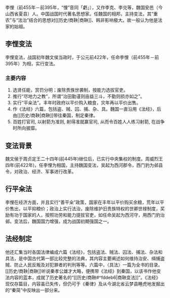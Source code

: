 李悝（前455年－前395年，“悝”音同「虧」），又作李克、李兑等，魏国安邑（今山西省夏县）人。中国战国时代著名思想家。任魏国的相邦，主持变法，其“重农”与“法治”结合的思想对[[历史/商鞅|商鞅]]、韩非影响极大。故一般认为他是法家的始祖。

## 李悝变法
李悝变法，战国初年魏文侯当政时，于公元前422年，任命李悝（前455年－前395年）为相，实行变法。
### 主要内容
1. 选贤任能，赏罚分明；废除贵族世袭制，按能力选拔官吏。
2. 推行“尽地力之教”，所谓“治田勤谨则亩益三斗，不勤则损亦如之”。
3. 实行“平籴法”。丰年时政府以平价购入粮食，灾年再以平价出售。
4. 作《法经》六篇，包括盗、贼、囚、捕、杂、具。魏国一直沿用《法经》，后由[[历史/商鞅|商鞅]]带往秦国，制定秦律。
5. 百姓打官司, 以射箭为准则, 射得准就赢官司, 从而令百姓人人练习射箭, 在战争时所向披靡。

## 变法背景
魏文侯于周贞定王二十四年(前445年)继位后，已实行中央集权的制度。周威烈王四年(前422年)，任李悝为相国，主持魏国变法，吴起为西河郡令，西门豹为邺县令，对政治、经济、军事进行改革。

## 行平籴法
李悝在经济方面，并且实行“善平籴”政策，国家在丰年以平价购买余粮，荒年以平价售出，以平抑粮价；政治上实行法治，废除维护旧贵族特权的世卿世禄制度，奖励有功于国家的人，按照功劳和能力提拔官吏，如任命吴起为西河守，用西门豹治邺。变法后，魏国国力增强，成为战国初期强国之一。

## 法经制定
他还汇集当时各国法律编成六篇《法经》，包括盗法、贼法、囚法、捕法、杂法和具法，是中国古代第一部比较完整的法典，其内容主要阐述如何维持治安、缉捕盗贼、防止人民反叛及对犯罪者的判刑等等。六篇中，〈具法〉一篇为全书的目录。[[历史/商鞅|商鞅]]听说秦孝公雄才大略，便携带《法经》到秦国，以该书作他变法内容的蓝本，成就了历史著名的“[[历史/商鞅#^fddeb6|商鞅变法]]”。《法经》现仅存篇目，内容虽已失传，但仍可于《秦律》及从今湖北省云梦县睡虎地发掘出的“秦简”中反映出一部分来。